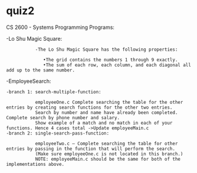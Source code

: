 # quiz2
CS 2600 - Systems Programming
Programs:

  -Lo Shu Magic Square:
  
               -The Lo Shu Magic Square has the following properties: 
               
                  •The grid contains the numbers 1 through 9 exactly. 
                  •The sum of each row, each column, and each diagonal all add up to the same number. 


  -EmployeeSearch:
  
    -branch 1: search-multiple-function:
    
               employeeOne.c Complete searching the table for the other entries by creating search functions for the other two entries. 
               Search by number and name have already been completed. Complete search by phone number and salary.   
               Show example of a match and no match in each of your functions. Hence 4 cases total ->Update employeeMain.c
    -branch 2: single-search-pass-function:
    
               employeeTwo.c – Complete searching the table for other entries by passing in the function that will perform the search. 
               (Make sure employeeOne.c is not located in this branch.) 
               NOTE: employeeMain.c should be the same for both of the implementations above. 



